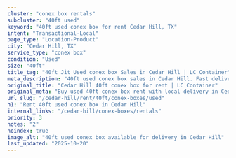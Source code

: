 ```yaml
---
cluster: "conex box rentals"
subcluster: "40ft used"
keyword: "40ft used conex box for rent Cedar Hill, TX"
intent: "Transactional-Local"
page_type: "Location-Product"
city: "Cedar Hill, TX"
service_type: "conex box"
condition: "Used"
size: "40ft"
title_tag: "40ft Jit Used conex box Sales in Cedar Hill | LC Container"
meta_description: "40ft used conex box sales in Cedar Hill. Fast delivery, competitive pricing. Serving conex boxes area. Quote ID: OKY. Call (214) 524-4168 for your free quote today."
original_title: "Cedar Hill 40ft conex box for rent | LC Container"
original_meta: "Buy used 40ft conex box rent with local delivery in Cedar Hill, TX. LC Container — local Since 2003. Request a fast quote today."
url_slug: "/cedar-hill/rent/40ft/conex-boxes/used"
h1: "Rent 40ft used conex box in Cedar Hill"
internal_links: "/cedar-hill/conex-boxes/rentals"
priority: 3
notes: "2"
noindex: true
image_alt: "40ft used conex box available for delivery in Cedar Hill"
last_updated: "2025-10-20"
---
```


<!-- TODO: Add unique city/inventory copy, images, and internal links here. -->
